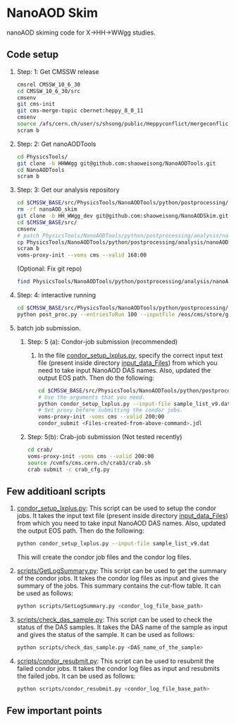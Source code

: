 # NanoAOD Skim
nanoAOD skiming code for X->HH->WWgg studies.

## Code setup

1. Step: 1: Get CMSSW release

   ```bash
   cmsrel CMSSW_10_6_30
   cd CMSSW_10_6_30/src
   cmsenv
   git cms-init
   git cms-merge-topic cbernet:heppy_8_0_11
   cmsenv
   source /afs/cern.ch/user/s/shsong/public/Heppyconflict/mergeconflict.sh
   scram b
   ```

2. Step: 2: Get  nanoAODTools

   ```bash
   cd PhysicsTools/
   git clone -b HHWWgg git@github.com:shaoweisong/NanoAODTools.git 
   cd NanoAODTools
   scram b
   ```

3. Step: 3: Get our analysis repository

   ```bash
   cd $CMSSW_BASE/src/PhysicsTools/NanoAODTools/python/postprocessing/analysis/
   rm -rf nanoAOD_skim
   git clone -b HH_WWgg_dev git@github.com:shaoweisong/NanoAODSkim.git nanoAOD_skim
   cd $CMSSW_BASE/src/
   cmsenv
   # patch PhysicsTools/NanoAODTools/python/postprocessing/analysis/nanoAOD_skim/nanoAOD_tools.patch
   cp PhysicsTools/NanoAODTools/python/postprocessing/analysis/nanoAOD_skim/data/btag/*.csv PhysicsTools/NanoAODTools/data/btagSF/.
   scram b
   voms-proxy-init --voms cms --valid 168:00
   ```

   (Optional: Fix git repo)

   ```bash
   find PhysicsTools/NanoAODTools/python/postprocessing/analysis/nanoAOD_skim/.git/ -name "*.py*" -delete
   ```

4. Step: 4: interactive running

   ```bash
   cd $CMSSW_BASE/src/PhysicsTools/NanoAODTools/python/postprocessing/analysis/nanoAOD_skim
   python post_proc.py --entriesToRun 100 --inputFile /eos/cms/store/group/phys_b2g/zhenxuan/custom_nanoAOD/nanoAOD_24Oct2023/UL2018_signal_FH/UL2018/GluGluToRadionToHHTo2G2WTo2G4Q_M-1600/GluGluToRadionToHHTo2G2WTo2G4Q_M-1600_9042687_2.root -m True -y 2018
   ```

5. batch job submission.
   1. Step: 5 (a): Condor-job submission (recommended)
      1. In the file [condor_setup_lxplus.py](condor_setup_lxplus.py), specify the correct input text file (present inside directory [input_data_Files](input_data_Files)) from which you need to take input NanoAOD DAS names. Also, updated the output EOS path. Then do the following:

         ```bash
         cd $CMSSW_BASE/src/PhysicsTools/NanoAODTools/python/postprocessing/analysis/nanoAOD_skim
         # Use the arguments that you need.
         python condor_setup_lxplus.py --input-file sample_list_v9.dat
         # Set proxy before submitting the condor jobs.
         voms-proxy-init -voms cms --valid 200:00
         condor_submit <Files-created-from-above-command>.jdl
         ```

   1. Step: 5(b): Crab-job submission (Not tested recently)
      ```bash
      cd crab/
      voms-proxy-init -voms cms --valid 200:00
      source /cvmfs/cms.cern.ch/crab3/crab.sh
      crab submit -c crab_cfg.py
      ```

## Few additioanl scripts

1. [condor_setup_lxplus.py](condor_setup_lxplus.py): This script can be used to setup the condor jobs. It takes the input text file (present inside directory [input_data_Files](input_data_Files)) from which you need to take input NanoAOD DAS names. Also, updated the output EOS path. Then do the following:

   ```bash
   python condor_setup_lxplus.py --input-file sample_list_v9.dat
   ```
   This will create the condor job files and the condor log files.

1. [scripts/GetLogSummary.py](scripts/GetLogSummary.py): This script can be used to get the summary of the condor jobs. It takes the condor log files as input and gives the summary of the jobs. This summary contains the cut-flow table. It can be used as follows:

   ```bash
   python scripts/GetLogSummary.py <condor_log_file_base_path>
   ```

2. [scripts/check_das_sample.py](scripts/check_das_sample.py): This script can be used to check the status of the DAS samples. It takes the DAS name of the sample as input and gives the status of the sample. It can be used as follows:

   ```bash
   python scripts/check_das_sample.py <DAS_name_of_the_sample>
   ```

3. [scripts/condor_resubmit.py](scripts/condor_resubmit.py): This script can be used to resubmit the failed condor jobs. It takes the condor log files as input and resubmits the failed jobs. It can be used as follows:

   ```bash
   python scripts/condor_resubmit.py <condor_log_file_base_path>
   ```

## Few important points

